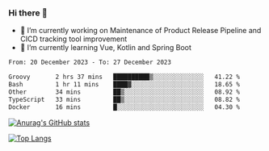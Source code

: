 ### Hi there 👋

- 🔭 I’m currently working on Maintenance of Product Release Pipeline and CICD tracking tool improvement
- 🌱 I’m currently learning Vue, Kotlin and Spring Boot

<!--START_SECTION:waka-->

```txt
From: 20 December 2023 - To: 27 December 2023

Groovy       2 hrs 37 mins   ██████████▒░░░░░░░░░░░░░░   41.22 %
Bash         1 hr 11 mins    ████▓░░░░░░░░░░░░░░░░░░░░   18.65 %
Other        34 mins         ██▒░░░░░░░░░░░░░░░░░░░░░░   08.92 %
TypeScript   33 mins         ██▒░░░░░░░░░░░░░░░░░░░░░░   08.82 %
Docker       16 mins         █░░░░░░░░░░░░░░░░░░░░░░░░   04.30 %
```

<!--END_SECTION:waka-->

[![Anurag's GitHub stats](https://github-readme-stats.vercel.app/api?username=yunhao981&show_icons=true&theme=solarized-dark)](https://github.com/anuraghazra/github-readme-stats)

[![Top Langs](https://github-readme-stats.vercel.app/api/top-langs/?username=yunhao981&theme=solarized-dark&layout=compact)](https://github.com/anuraghazra/github-readme-stats)

<!--
**yunhao981/yunhao981** is a ✨ _special_ ✨ repository because its `README.md` (this file) appears on your GitHub profile.

Here are some ideas to get you started:

- 🔭 I’m currently working on Maintenance of Release Pipeline and CICD tracking tool improvement
- 🌱 I’m currently learning Vue, Kotlin and Spring Boot
- 👯 I’m looking to collaborate on ...
- 🤔 I’m looking for help with ...
- 💬 Ask me about ...
- 📫 How to reach me: ...
- 😄 Pronouns: ...
- ⚡ Fun fact: ...
-->


